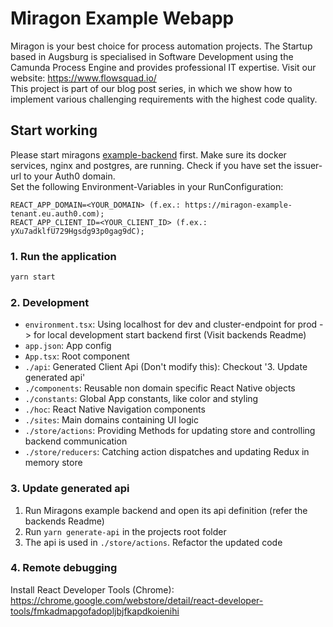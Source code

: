 # Miragon Example Webapp
Miragon is your best choice for process automation projects. The Startup based in Augsburg is specialised in Software Development using the Camunda Process Engine and provides professional IT expertise. Visit our website: https://www.flowsquad.io/ </br>
This project is part of our blog post series, in which we show how to implement various challenging requirements with the highest code quality.

## Start working
Please start miragons [example-backend](../miragon-example-backend) first. Make sure its docker services, nginx and postgres, are running. Check if you have set the issuer-url to your Auth0 domain. </br>
Set the following Environment-Variables in your RunConfiguration:
```
REACT_APP_DOMAIN=<YOUR_DOMAIN> (f.ex.: https://miragon-example-tenant.eu.auth0.com);
REACT_APP_CLIENT_ID=<YOUR_CLIENT_ID> (f.ex.: yXu7adklfU729Hgsdg93p0gag9dC);
```


### 1. Run the application
``` bash
yarn start
```

### 2. Development
- `environment.tsx`: Using localhost for dev and cluster-endpoint for prod -> for local development start backend first (Visit backends Readme)
- `app.json`: App config
- `App.tsx`: Root component
- `./api`: Generated Client Api (Don't modify this): Checkout '3. Update generated api'
- `./components`: Reusable non domain specific React Native objects
- `./constants`: Global App constants, like color and styling
- `./hoc`: React Native Navigation components
- `./sites`: Main domains containing UI logic
- `./store/actions`: Providing Methods for updating store and controlling backend communication
- `./store/reducers`: Catching action dispatches and updating Redux in memory store

### 3. Update generated api
1. Run Miragons example backend and open its api definition (refer the backends Readme)
2. Run `yarn generate-api` in the projects root folder
3. The api is used in `./store/actions`. Refactor the updated code

### 4. Remote debugging
Install React Developer Tools (Chrome): https://chrome.google.com/webstore/detail/react-developer-tools/fmkadmapgofadopljbjfkapdkoienihi